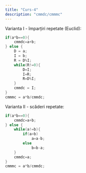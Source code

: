 ```yaml
---
title: "Curs-4"
description: "cmmdc/cmmmc"
---
```


Varianta I - împarțiri repetate (Euclid):
```cpp
if(a*b==0){
    cmmdc=a+b;
} else {
    D = a;
    I = b;
    R = D%I;
    while(R!=0){
        D=I;
        I=R;
        R=D%I;
    }
    cmmdc = I;
}
cmmmc = a*b/cmmdc;
```

Varianta II - scăderi repetate:
```cpp
if(a*b==0){
    cmmdc=a+b;
} else {
    while(a!=b){
        if(a>b)
            a=a-b;
        else
            b=b-a;
    }
    cmmdc=a;
}
cmmmc = a*b/cmmdc;
```

